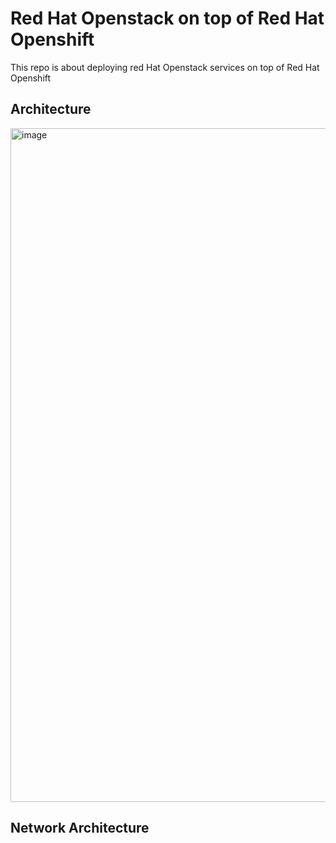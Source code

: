# Red Hat Openstack on top of Red Hat Openshift
This repo is about deploying red Hat Openstack services on top of Red Hat Openshift

## Architecture

<img width="1078" alt="image" src="https://github.com/user-attachments/assets/b59ead61-f2af-4518-bed7-93ee482d81ba" />


## Network Architecture


